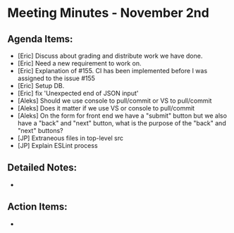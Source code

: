 # Meeting Minutes - November 2nd

## Agenda Items:
- [Eric] Discuss about grading and distribute work we have done.
- [Eric] Need a new requirement to work on.
- [Eric] Explanation of #155. CI has been implemented before I was assigned to the issue #155
- [Eric] Setup DB.
- [Eric] fix 'Unexpected end of JSON input'
- [Aleks] Should we use console to pull/commit or VS to pull/commit
- [Aleks] Does it matter if we use VS or console to pull/commit
- [Aleks] On the form for front end we have a "submit" button but we also have a "back" and "next" button, what is the purpose of the "back" and "next" buttons?
- [JP] Extraneous files in top-level src
- [JP] Explain ESLint process

## Detailed Notes:
- 

## Action Items:
- 
